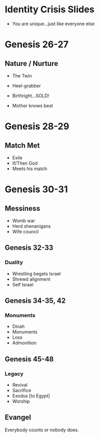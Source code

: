 # Identity Crisis Slides

* You are unique...just like everyone else


# Genesis 26-27
## Nature / Nurture

* The Twin
* Heel-grabber

* Birthright...SOLD!
* Mother knows best


# Genesis 28-29
## Match Met

* Exile
* If/Then God
* Meets his match


# Genesis 30-31
## Messiness

* Womb war
* Herd shenanigans
* Wife council


## Genesis 32-33
### Duality

* Wrestling begets Israel
* Shrewd alignment
* Self Israel




## Genesis 34-35, 42
### Monuments

* Dinah
* Monuments
* Loss
* Admonition








## Genesis 45-48
### Legacy

* Revival
* Sacrifice
* Exodus [to Egypt]
* Worship


## Evangel

Everybody counts or nobody does.
